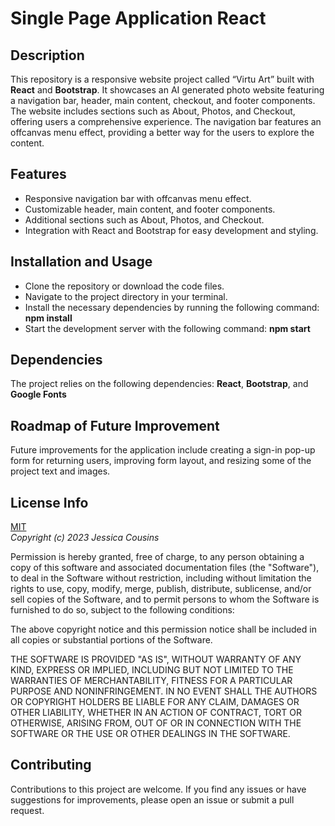 # Single Page Application React

## Description

This repository is a responsive website project called “Virtu Art” built with **React** and **Bootstrap**. It showcases an AI generated photo website featuring a navigation bar, header, main content, checkout, and footer components. The website includes sections such as About, Photos, and Checkout, offering users a comprehensive experience. The navigation bar features an offcanvas menu effect, providing a better way for the users to explore the content.

## Features

- Responsive navigation bar with offcanvas menu effect.
- Customizable header, main content, and footer components.
- Additional sections such as About, Photos, and Checkout.
- Integration with React and Bootstrap for easy development and styling.

## Installation and Usage

- Clone the repository or download the code files.
- Navigate to the project directory in your terminal.
- Install the necessary dependencies by running the following command: **npm install**
- Start the development server with the following command: **npm start**

## Dependencies

The project relies on the following dependencies: **React**, **Bootstrap**, and **Google Fonts**

## Roadmap of Future Improvement

Future improvements for the application include creating a sign-in pop-up form for returning users, improving form layout, and resizing some of the project text and images.

## License Info

[MIT](https://choosealicense.com/licenses/mit/)  
_Copyright (c) 2023 Jessica Cousins_

Permission is hereby granted, free of charge, to any person obtaining a copy
of this software and associated documentation files (the "Software"), to deal
in the Software without restriction, including without limitation the rights
to use, copy, modify, merge, publish, distribute, sublicense, and/or sell
copies of the Software, and to permit persons to whom the Software is
furnished to do so, subject to the following conditions:

The above copyright notice and this permission notice shall be included in all
copies or substantial portions of the Software.

THE SOFTWARE IS PROVIDED "AS IS", WITHOUT WARRANTY OF ANY KIND, EXPRESS OR
IMPLIED, INCLUDING BUT NOT LIMITED TO THE WARRANTIES OF MERCHANTABILITY,
FITNESS FOR A PARTICULAR PURPOSE AND NONINFRINGEMENT. IN NO EVENT SHALL THE
AUTHORS OR COPYRIGHT HOLDERS BE LIABLE FOR ANY CLAIM, DAMAGES OR OTHER
LIABILITY, WHETHER IN AN ACTION OF CONTRACT, TORT OR OTHERWISE, ARISING FROM,
OUT OF OR IN CONNECTION WITH THE SOFTWARE OR THE USE OR OTHER DEALINGS IN THE
SOFTWARE.

## Contributing

Contributions to this project are welcome. If you find any issues or have suggestions for improvements, please open an issue or submit a pull request.
